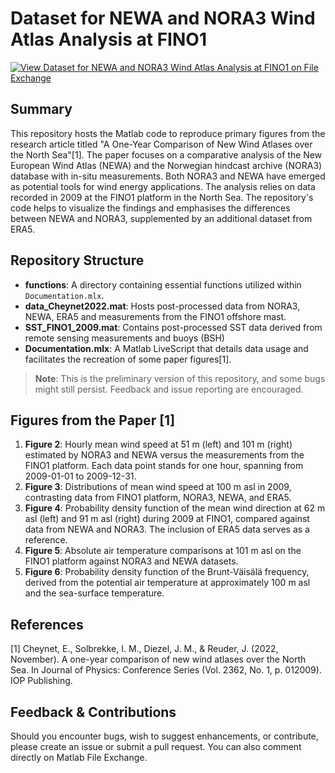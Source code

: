 # Dataset for NEWA and NORA3 Wind Atlas Analysis at FINO1
[![View Dataset for NEWA and NORA3 Wind Atlas Analysis at FINO1 on File Exchange](https://www.mathworks.com/matlabcentral/images/matlab-file-exchange.svg)](https://se.mathworks.com/matlabcentral/fileexchange/135877-dataset-for-newa-and-nora3-wind-atlas-analysis-at-fino1)

## Summary
This repository hosts the Matlab code to reproduce primary figures from the research article titled "A One-Year Comparison of New Wind Atlases over the North Sea"[1]. The paper focuses on a comparative analysis of the New European Wind Atlas (NEWA) and the Norwegian hindcast archive (NORA3) database with in-situ measurements. Both NORA3 and NEWA have emerged as potential tools for wind energy applications. The analysis relies on data recorded in 2009 at the FINO1 platform in the North Sea. The repository's code helps to visualize the findings and emphasises the differences between NEWA and NORA3, supplemented by an additional dataset from ERA5.

## Repository Structure
- **functions**: A directory containing essential functions utilized within `Documentation.mlx`.
- **data_Cheynet2022.mat**: Hosts post-processed  data from NORA3, NEWA, ERA5 and measurements from the FINO1 offshore mast.
- **SST_FINO1_2009.mat**: Contains post-processed SST data derived from remote sensing measurements and buoys (BSH)
- **Documentation.mlx**: A Matlab LiveScript that details data usage and facilitates the recreation of some paper figures[1].

> **Note**: This is the preliminary version of this repository, and some bugs might still persist. Feedback and issue reporting are encouraged.

## Figures from the Paper [1]
1. **Figure 2**: Hourly mean wind speed at 51 m (left) and 101 m (right) estimated by NORA3 and NEWA versus the measurements from the FINO1 platform. Each data point stands for one hour, spanning from 2009-01-01 to 2009-12-31.
2. **Figure 3**: Distributions of mean wind speed at 100 m asl in 2009, contrasting data from FINO1 platform, NORA3, NEWA, and ERA5.
3. **Figure 4**: Probability density function of the mean wind direction at 62 m asl (left) and 91 m asl (right) during 2009 at FINO1, compared against data from NEWA and NORA3. The inclusion of ERA5 data serves as a reference.
4. **Figure 5**: Absolute air temperature comparisons at 101 m asl on the FINO1 platform against NORA3 and NEWA datasets.
5. **Figure 6**: Probability density function of the Brunt-Väisälä frequency, derived from the potential air temperature at approximately 100 m asl and the sea-surface temperature.

## References
[1] Cheynet, E., Solbrekke, I. M., Diezel, J. M., & Reuder, J. (2022, November). A one-year comparison of new wind atlases over the North Sea. In Journal of Physics: Conference Series (Vol. 2362, No. 1, p. 012009). IOP Publishing.

## Feedback & Contributions
Should you encounter bugs, wish to suggest enhancements, or contribute, please create an issue or submit a pull request. You can also comment directly on Matlab File Exchange.

